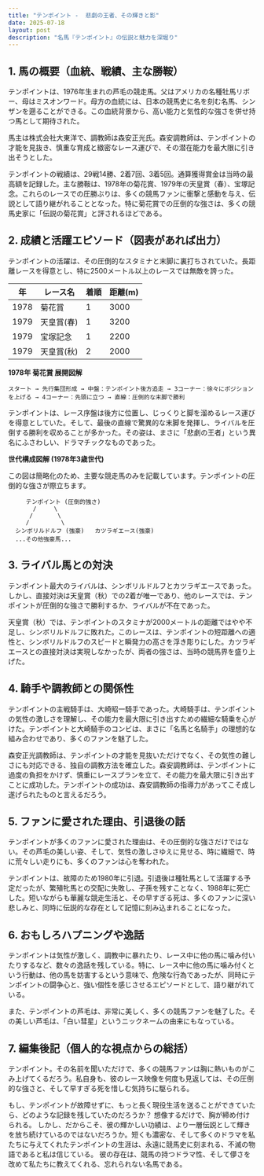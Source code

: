 ```yaml
---
title: "テンポイント -  悲劇の王者、その輝きと影"
date: 2025-07-18
layout: post
description: "名馬『テンポイント』の伝説と魅力を深堀り"
---
```


## 1. 馬の概要（血統、戦績、主な勝鞍）

テンポイントは、1976年生まれの芦毛の競走馬。父はアメリカの名種牡馬リボー、母はミスオンワード。母方の血統には、日本の競馬史に名を刻む名馬、シンザンを遡ることができる。この血統背景から、高い能力と気性的な強さを併せ持つ馬として期待された。

馬主は株式会社大東洋で、調教師は森安正光氏。森安調教師は、テンポイントの才能を見抜き、慎重な育成と緻密なレース運びで、その潜在能力を最大限に引き出そうとした。

テンポイントの戦績は、29戦14勝、2着7回、3着5回。通算獲得賞金は当時の最高額を記録した。主な勝鞍は、1978年の菊花賞、1979年の天皇賞（春）、宝塚記念。これらのレースでの圧勝ぶりは、多くの競馬ファンに衝撃と感動を与え、伝説として語り継がれることとなった。特に菊花賞での圧倒的な強さは、多くの競馬史家に「伝説の菊花賞」と評されるほどである。


## 2. 成績と活躍エピソード（図表があれば出力）

テンポイントの活躍は、その圧倒的なスタミナと末脚に裏打ちされていた。長距離レースを得意とし、特に2500メートル以上のレースでは無敵を誇った。

| 年 | レース名         | 着順 | 距離(m) |
|---|-----------------|-------|----------|
| 1978 | 菊花賞           | 1     | 3000     |
| 1979 | 天皇賞(春)       | 1     | 3200     |
| 1979 | 宝塚記念         | 1     | 2200     |
| 1979 | 天皇賞(秋)       | 2     | 2000     |


**1978年 菊花賞 展開図解**

```
スタート → 先行集団形成 → 中盤：テンポイント後方追走 → 3コーナー：徐々にポジションを上げる → 4コーナー：先頭に立つ → 直線：圧倒的な末脚で勝利
```

テンポイントは、レース序盤は後方に位置し、じっくりと脚を溜めるレース運びを得意としていた。そして、最後の直線で驚異的な末脚を発揮し、ライバルを圧倒する勝利を収めることが多かった。その姿は、まさに「悲劇の王者」という異名にふさわしい、ドラマチックなものであった。


**世代構成図解 (1978年3歳世代)**

この図は簡略化のため、主要な競走馬のみを記載しています。テンポイントの圧倒的な強さが際立ちます。

```
     テンポイント (圧倒的強さ)
       /     \
      /       \
     /         \
  シンボリルドルフ (強豪)   カツラギエース(強豪)
  ...その他強豪馬...
```


## 3. ライバル馬との対決

テンポイント最大のライバルは、シンボリルドルフとカツラギエースであった。しかし、直接対決は天皇賞（秋）での2着が唯一であり、他のレースでは、テンポイントが圧倒的な強さで勝利するか、ライバルが不在であった。

天皇賞（秋）では、テンポイントのスタミナが2000メートルの距離ではやや不足し、シンボリルドルフに敗れた。このレースは、テンポイントの短距離への適性と、シンボリルドルフのスピードと瞬発力の高さを浮き彫りにした。カツラギエースとの直接対決は実現しなかったが、両者の強さは、当時の競馬界を盛り上げた。


## 4. 騎手や調教師との関係性

テンポイントの主戦騎手は、大崎昭一騎手であった。大崎騎手は、テンポイントの気性の激しさを理解し、その能力を最大限に引き出すための繊細な騎乗を心がけた。テンポイントと大崎騎手のコンビは、まさに「名馬と名騎手」の理想的な組み合わせであり、多くのファンを魅了した。

森安正光調教師は、テンポイントの才能を見抜いただけでなく、その気性の難しさにも対応できる、独自の調教方法を確立した。森安調教師は、テンポイントに過度の負担をかけず、慎重にレースプランを立て、その能力を最大限に引き出すことに成功した。テンポイントの成功は、森安調教師の指導力があってこそ成し遂げられたものと言えるだろう。


## 5. ファンに愛された理由、引退後の話

テンポイントが多くのファンに愛された理由は、その圧倒的な強さだけではない。その芦毛の美しい姿、そして、気性の激しさゆえに見せる、時に繊細で、時に荒々しい走りにも、多くのファンは心を奪われた。

テンポイントは、故障のため1980年に引退。引退後は種牡馬として活躍する予定だったが、繁殖牝馬との交配に失敗し、子孫を残すことなく、1988年に死亡した。短いながらも華麗な競走生活と、その早すぎる死は、多くのファンに深い悲しみと、同時に伝説的な存在として記憶に刻み込まれることになった。


## 6. おもしろハプニングや逸話

テンポイントは気性が激しく、調教中に暴れたり、レース中に他の馬に噛み付いたりするなど、数々の逸話を残している。特に、レース中に他の馬に噛み付くという行動は、他の馬を妨害するという意味で、危険な行為であったが、同時にテンポイントの闘争心と、強い個性を感じさせるエピソードとして、語り継がれている。

また、テンポイントの芦毛は、非常に美しく、多くの競馬ファンを魅了した。その美しい芦毛は、「白い彗星」というニックネームの由来にもなっている。


## 7. 編集後記（個人的な視点からの総括）

テンポイント。その名前を聞いただけで、多くの競馬ファンは胸に熱いものがこみ上げてくるだろう。私自身も、彼のレース映像を何度も見返しては、その圧倒的な強さと、そして早すぎる死を惜しむ気持ちに駆られる。

もし、テンポイントが故障せずに、もっと長く現役生活を送ることができていたら、どのような記録を残していたのだろうか？  想像するだけで、胸が締め付けられる。  しかし、だからこそ、彼の輝かしい功績は、より一層伝説として輝きを放ち続けているのではないだろうか。短くも濃密な、そして多くのドラマを私たちに与えてくれたテンポイントの生涯は、永遠に競馬史に刻まれる、不滅の物語であると私は信じている。  彼の存在は、競馬の持つドラマ性、そして儚さを改めて私たちに教えてくれる、忘れられない名馬である。
